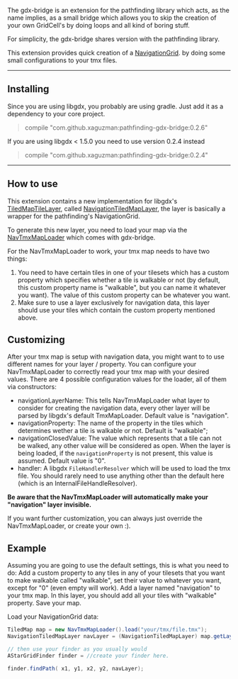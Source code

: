 The gdx-bridge is an extension for the pathfinding library which acts, as the name implies, as a small bridge which allows
you to skip the creation of your own GridCell's by doing loops and all kind of boring stuff.

For simplicity, the gdx-bridge shares version with the pathfinding library.

This extension provides quick creation of a [NavigationGrid](https://github.com/xaguzman/pathfinding/blob/master/pathfinding/src/main/org/xguzm/pathfinding/grid/NavigationGrid.java).
by doing some small configurations to your tmx files.


__________

## Installing
Since you are using libgdx, you probably are using gradle. Just add it as a dependency to your core project.

>   compile "com.github.xaguzman:pathfinding-gdx-bridge:0.2.6"

If you are using libgdx < 1.5.0 you need to use version 0.2.4 instead

>   compile "com.github.xaguzman:pathfinding-gdx-bridge:0.2.4"

__________

## How to use

This extension contains a new implementation for libgdx's [TiledMapTileLayer](https://github.com/libgdx/libgdx/blob/master/gdx/src/com/badlogic/gdx/maps/tiled/TiledMapTileLayer.java), called
[NavigationTiledMapLayer](https://github.com/xaguzman/pathfinding/blob/master/gdx-bridge/src/main/org/xguzm/pathfinding/gdxbridge/NavigationTiledMapLayer.java), the layer is basically a wrapper
for the pathfinding's NavigationGrid.

To generate this new layer, you need to load your map via the [NavTmxMapLoader](https://github.com/xaguzman/pathfinding/blob/master/gdx-bridge/src/main/org/xguzm/pathfinding/gdxbridge/NavTmxMapLoader.java)
which comes with gdx-bridge.

For the NavTmxMapLoader to work, your tmx map needs to have two things:
1.  You need to have certain tiles in one of your tilesets which has a custom property which specifies whether a tile is walkable or not (by default, this custom property name is "walkable", but you can name it whatever you want).
The value of this custom property can be whatever you want.
2.  Make sure to use a layer exclusively for navigation data, this layer should use your tiles which contain the custom property mentioned above.

## Customizing

After your tmx map is setup with navigation data, you might want to to use different names for your layer / property.
You can configure your NavTmxMapLoader to correctly read your tmx map with your desired values. There are 4 possible
configuration values for the loader, all of them via constructors:

*   navigationLayerName: This tells NavTmxMapLoader what layer to consider for creating the navigation data, every other layer will be parsed by libgdx's default TmxMapLoader. Default value is "navigation".
*   navigationProperty: The name of the property in the tiles which determines wether a tile is walkable or not. Default is "walkable";
*   navigationClosedValue: The value which represents that a tile can not be walked, any other value will be considered as open. When the layer is being loaded,
if the `navigationProperty` is not present, this value is assumed. Default value is "0".
*   handler: A libgdx `FileHandlerResolver` which will be used to load the tmx file. You should rarely need to use anything other than the default here (which is an InternalFileHandleResolver).

**Be aware that the NavTmxMapLoader will automatically make your "navigation" layer invisible.**

If you want further customization, you can always just override the NavTmxMapLoader, or create your own :).

## Example

Assuming you are going to use the default settings, this is what you need to do:
Add a custom property to any tiles in any of your tilesets that you want to make walkable called "walkable", set their value to whatever you want, except for "0" (even empty will work).
Add a layer named "navigation" to your tmx map. In this layer, you should add all your tiles with "walkable" property.
Save your map.

Load your NavigationGrid data:
```java
TiledMap map = new NavTmxMapLoader().load("your/tmx/file.tmx");
NavigationTiledMapLayer navLayer = (NavigationTiledMapLayer) map.getLayer("navigation");

// then use your finder as you usually would
AStarGridFinder finder = //create your finder here.

finder.findPath( x1, y1, x2, y2, navLayer);
```


